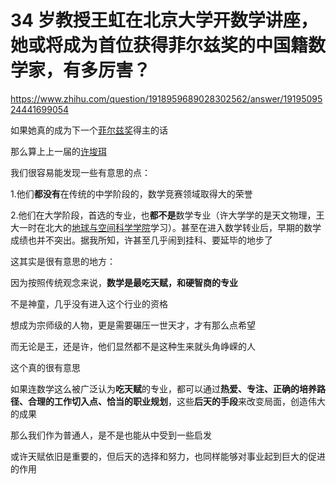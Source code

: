 # 34 岁教授王虹在北京大学开数学讲座，她或将成为首位获得菲尔兹奖的中国籍数学家，有多厉害？

https://www.zhihu.com/question/1918959689028302562/answer/1919509524441699054

如果她真的成为下一个[菲尔兹奖](https://zhida.zhihu.com/search?content_id=733202447&content_type=Answer&match_order=1&q=%E8%8F%B2%E5%B0%94%E5%85%B9%E5%A5%96&zhida_source=entity)得主的话

那么算上上一届的[许埈珥](https://zhida.zhihu.com/search?content_id=733202447&content_type=Answer&match_order=1&q=%E8%AE%B8%E5%9F%88%E7%8F%A5&zhida_source=entity)

我们很容易能发现一些有意思的点：

1.他们**都没有**在传统的中学阶段的，数学竞赛领域取得大的荣誉

2.他们在大学阶段，首选的专业，也**都不是**数学专业（许大学学的是天文物理，王大一时在北大的[地球与空间科学学院](https://zhida.zhihu.com/search?content_id=733202447&content_type=Answer&match_order=1&q=%E5%9C%B0%E7%90%83%E4%B8%8E%E7%A9%BA%E9%97%B4%E7%A7%91%E5%AD%A6%E5%AD%A6%E9%99%A2&zhida_source=entity)学习）。甚至在进入数学转业后，早期的数学成绩也并不突出。据我所知，许甚至几乎闹到挂科、要延毕的地步了

这其实是很有意思的地方：

因为按照传统观念来说，**数学是最吃天赋，和硬智商的专业**

不是神童，几乎没有进入这个行业的资格

想成为宗师级的人物，更是需要碾压一世天才，才有那么点希望

而无论是王，还是许，他们显然都不是这种生来就头角峥嵘的人

这个真的很有意思

如果连数学这么被广泛认为**吃天赋**的专业，都可以通过**热爱、专注、正确的培养路径、合理的工作切入点、恰当的职业规划**，这些**后天的手段**来改变局面，创造伟大的成果

那么我们作为普通人，是不是也能从中受到一些启发

或许天赋依旧是重要的，但后天的选择和努力，也同样能够对事业起到巨大的促进的作用